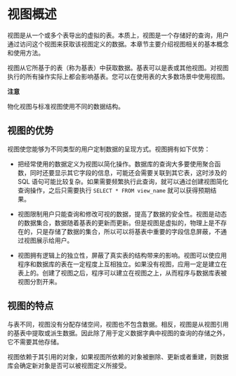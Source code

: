 视图概述 
=========================

视图是从一个或多个表导出的虚拟的表。本质上，视图是一个存储好的查询，用户通过访问这个视图来获取该视图定义的数据。本章节主要介绍视图相关的基本概念和使用方法。

视图从它所基于的表（称为基表）中获取数据。基表可以是表或其他视图。对视图执行的所有操作实际上都会影响基表。您可以在使用表的大多数场景中使用视图。 

**注意**



物化视图与标准视图使用不同的数据结构。

视图的优势 
--------------------------

​视图使您能够为不同类型的用户定制数据的呈现方式。视图拥有如下优势：

* 把经常使用的数据定义为视图以简化操作。数据库的查询大多要使用聚合函数，同时还要显示其它字段的信息，可能还会需要关联到其它表，这时涉及的 SQL 语句可能比较复杂。如果需要频繁执行此查询，就可以通过创建视图简化查询操作，之后只需要执行 `SELECT * FROM view_name` 就可以获得预期结果。

  

* 视图限制用户只能查询和修改可视的数据，提高了数据的安全性。视图是动态的数据集合，数据随着基表的更新而更新。但是视图是虚拟的，物理上是不存在的，只是存储了数据的集合，所以可以将基表中重要的字段信息屏蔽，不通过视图展示给用户。

  

* 视图拥有逻辑上的独立性，屏蔽了真实表的结构带来的影响。视图可以使应用程序和数据库的表在一定程度上互相独立。如果没有视图，应用一定是建立在表上的。创建了视图之后，程序可以建立在视图之上，从而程序与数据库表被视图分割开来。

  




视图的特点 
--------------------------

与表不同，视图没有分配存储空间，视图也不包含数据。相反，视图是从视图引用的基表中提取或派生数据。因此除了用于定义数据字典中视图的查询的存储之外，它不需要其他存储。 

​视图依赖于其引用的对象，如果视图所依赖的对象被删除、更新或者重建，则数据库会确定新对象是否可以被视图定义所接受。

